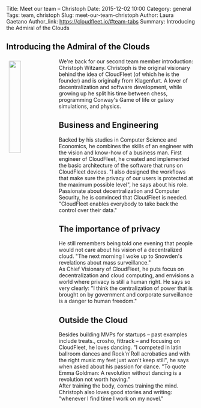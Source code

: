 Title: Meet our team – Christoph
Date: 2015-12-02 10:00
Category: general
Tags: team, christoph
Slug: meet-our-team-christoph
Author: Laura Gaetano
Author_link: https://cloudfleet.io/#team-tabs
Summary: Introducing the Admiral of the Clouds

## Introducing the Admiral of the Clouds

<img class="intro-image" src="{filename}/img/Christoph.png" style="float: left; width: 25%; margin: 0.5em">
We're back for our second team member introduction: Christoph Witzany. Christoph is the original visionary behind the idea of CloudFleet (of which he is the founder) and is originally from Klagenfurt. A lover of decentralization and software development, while growing up he split his time between chess, programming Conway's Game of life or galaxy simulations, and physics.

## Business and Engineering

Backed by his studies in Computer Science and Economics, he combines the skills of an engineer with the vision and know-how of a business man. First engineer of CloudFleet, he created and implemented the basic architecture of the software that runs on CloudFleet devices. "I also designed the workflows that make sure the privacy of our users is protected at the maximum possible level", he says about his role.  
Passionate about decentralization and Computer Security, he is convinced that CloudFleet is needed. "CloudFleet enables everybody to take back the control over their data."  

## The importance of privacy

He still remembers being told one evening that people would not care about his vision of a decentralized cloud. "The next morning I woke up to Snowden's revelations about mass surveillance."  
As Chief Visionary of CloudFleet, he puts focus on decentralization and cloud computing, and envisions a world where privacy is still a human right. He says so very clearly: "I think the centralization of power that is brought on by government and corporate surveillance is a danger to human freedom."

## Outside the Cloud  

Besides building MVPs for startups – past examples include treats., crosho, fittrack – and focusing on CloudFleet, he loves dancing. "I competed in latin ballroom dances and Rock'n'Roll acrobatics and with the right music my feet just won't keep still", he says when asked about his passion for dance. "To quote Emma Goldman: A revolution without dancing is a revolution not worth having."  
After training the body, comes training the mind. Christoph also loves good stories and writing: "whenever I find time I work on my novel."

